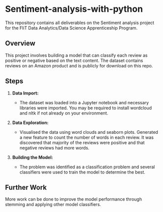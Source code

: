 # Sentiment-analysis-with-python
This repository contains all deliverables on the Sentiment analysis project for the FliT Data Analytics/Data Science Apprenticeship Program.

## Overview
This project involves building a model that can classify each review as positive or negative based on the text content. The dataset contains reviews on an Amazon product and is publicly for download on this repo. 

## Steps
1. **Data Import:**
   - The dataset was loaded into a Jupyter notebook and necessary libraries were imported. You may be required to install wordcloud and nltk if not already on your environment.
   
2. **Data Exploration:**
   - Visualised the data using word clouds and seaborn plots. Generated a new feature to count the number of words in each review. It was discovered that majority of the reviews were positive and that negative reviews had more words.
    
3. **Building the Model:**
   - The problem was identified as a classification problem and several classifiers were used to train the model to determine the best.
  
## Further Work
More work can be done to improve the model performance through stemming and applying other model classifiers.
